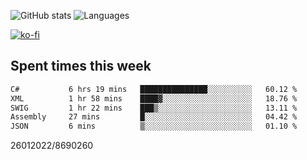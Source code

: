 ![GitHub stats](https://github-readme-stats.vercel.app/api?username=emipa606&theme=github_dark&show_icons=true) 
![Languages](https://github-readme-stats.vercel.app/api/top-langs/?username=emipa606&theme=github_dark&layout=compact)

[![ko-fi](https://ko-fi.com/img/githubbutton_sm.svg)](https://ko-fi.com/G2G55DDYD)

## Spent times this week
<!--START_SECTION:waka-->

```txt
C#           6 hrs 19 mins   ███████████████░░░░░░░░░░   60.12 %
XML          1 hr 58 mins    ████▓░░░░░░░░░░░░░░░░░░░░   18.76 %
SWIG         1 hr 22 mins    ███▒░░░░░░░░░░░░░░░░░░░░░   13.11 %
Assembly     27 mins         █░░░░░░░░░░░░░░░░░░░░░░░░   04.42 %
JSON         6 mins          ▒░░░░░░░░░░░░░░░░░░░░░░░░   01.10 %
```

<!--END_SECTION:waka-->


26012022/8690260
